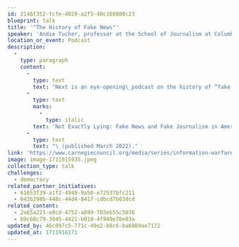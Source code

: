 ```yaml
---
id: 2146f352-fcfe-4029-a2f5-40c160800c23
blueprint: talk
title: '"The History of Fake News"'
speaker: 'Andie Tucher, professor at the School of Journalism at Columbia University in New York.'
location_or_event: Podcast
description:
  -
    type: paragraph
    content:
      -
        type: text
        text: "Next is an eye-opening\_podcast on the history of “fake news”\_from Andie Tucher, a professor at the School of Journalism at Columbia University in New York. She takes us through 400 years of fake news in America, beginning with a story published in 1690. Today, of course, given the the speed, anonymity, and reach of the Internet it’s much easier to get away with faking it. Her book is\_"
      -
        type: text
        marks:
          -
            type: italic
        text: 'Not Exactly Lying: Fake News and Fake Journalism in American History'
      -
        type: text
        text: "\_(published March 2022)."
link: 'https://www.carnegiecouncil.org/media/series/information-warfare/20180904-history-of-fake-news-andie-tucher'
image: image-1711915935.jpeg
collection_type: talk
challenges:
  - democracy
related_partner_initiatives:
  - 61653f39-a1f2-4949-9a50-e72537bfc211
  - 643b298b-448c-44d4-841f-cdbcd7b03dcd
related_content:
  - 2a65a221-e8cd-4752-a899-703eb55c5036
  - b9c68c79-3945-4421-b018-4f949e78e03a
updated_by: 46c097c5-771c-49e2-b8c6-ba6009ae7172
updated_at: 1711916171
---
```

